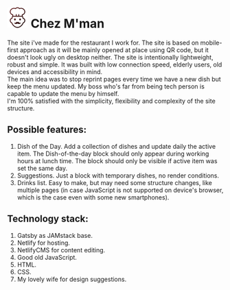 # ![Cook with mustache and a hat](./src/images/icon.svg) Chez M'man 
The site i've made for the restaurant I work for.
The site is based on mobile-first approach as it will be mainly opened at place using QR code, but it doesn't look ugly on desktop neither. The site is intentionally lightweight, robust and simple. It was built with low connection speed, elderly users, old devices and accessibility in mind.   
The main idea was to stop reprint pages every time we have a new dish but keep the menu updated.
My boss who's far from being tech person is capable to update the menu by himself.   
I'm 100% satisfied with the simplicity, flexibility and complexity of the site structure.

## Possible features:
1. Dish of the Day. Add a collection of dishes and update daily the active item. The Dish-of-the-day block should only appear during working hours at lunch time. The block should only be visible if active item was set the same day.
2. Suggestions. Just a block with temporary dishes, no render conditions. 
3. Drinks list. Easy to make, but may need some structure changes, like multiple pages (in case JavaScript is not supported on device's browser, which is the case even with some new smartphones).

## Technology stack:
1. Gatsby as JAMstack base.
2. Netlify for hosting.
3. NetlifyCMS for content editing.
4. Good old JavaScript.
5. HTML.
6. CSS.
7. My lovely wife for design suggestions.
